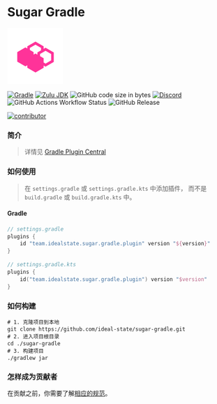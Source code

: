 # Sugar Gradle

<img src="./.idea/icon.png" alt="Sugar Gradle LOGO" width="" height="auto"></img>

[![Gradle](https://img.shields.io/badge/Gradle-8%2E9-g?logo=gradle&style=flat-square)](https://gradle.org/)
[![Zulu JDK](https://img.shields.io/badge/Zulu%20JDK-8-blue?style=flat-square)](https://www.azul.com/downloads/?package=jdk#zulu)
![GitHub code size in bytes](https://img.shields.io/github/languages/code-size/ideal-state/sugar-gradle?style=flat-square&logo=github)
[![Discord](https://img.shields.io/discord/1191122625389396098?style=flat-square&logo=discord)](https://discord.gg/DdGhNzAu2r)
![GitHub Actions Workflow Status](https://img.shields.io/github/actions/workflow/status/ideal-state/sugar-gradle/release.yml?style=flat-square)
![GitHub Release](https://img.shields.io/github/v/release/ideal-state/sugar-gradle?style=flat-square)

<a href="https://github.com/ideal-state/sugar-gradle/graphs/contributors">
  <img src="https://contrib.rocks/image?repo=ideal-state/sugar-gradle" alt="contributor" width="36px" height="auto" />
</a>

### 简介

> 详情见 [Gradle Plugin Central](https://plugins.gradle.org/plugin/team.idealstate.sugar.gradle.plugin)

### 如何使用

> 在 `settings.gradle` 或 `settings.gradle.kts` 中添加插件，
> 而不是 `build.gradle` 或 `build.gradle.kts` 中。

#### Gradle
```groovy
// settings.gradle
plugins {
    id "team.idealstate.sugar.gradle.plugin" version "${version}"
}
```

```kotlin
// settings.gradle.kts
plugins {
    id("team.idealstate.sugar.gradle.plugin") version "$version"
}
```

### 如何构建

```shell
# 1. 克隆项目到本地
git clone https://github.com/ideal-state/sugar-gradle.git
# 2. 进入项目根目录
cd ./sugar-gradle
# 3. 构建项目
./gradlew jar
```

### 怎样成为贡献者

在贡献之前，你需要了解[相应的规范](https://github.com/ideal-state/.github/blob/main/profile/README.md)。
